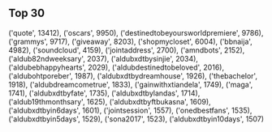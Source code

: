 Top 30
----------

('quote', 13412), ('oscars', 9950), ('destinedtobeyoursworldpremiere', 9786), ('grammys', 9717), ('giveaway', 8203), ('shopmycloset', 6004), ('bbnaija', 4982), ('soundcloud', 4159), ('jointaddress', 2700), ('amndbots', 2152), ('aldub82ndweeksary', 2037), ('aldubxdtbysinjie', 2034), ('aldubebhappyhearts', 2029), ('aldubdestinedtobeloved', 2016), ('aldubohtporeber', 1987), ('aldubxdtbydreamhouse', 1926), ('thebachelor', 1918), ('aldubdreamcometrue', 1833), ('gainwithxtiandela', 1749), ('maga', 1741), ('aldubxdtbyfate', 1735), ('aldubxdtbylandas', 1714), ('aldub19thmonthsary', 1625), ('aldubxdtbyftbukasna', 1609), ('aldubxdtbyin6days', 1601), ('jointsession', 1557), ('onedbestfans', 1535), ('aldubxdtbyin5days', 1529), ('sona2017', 1523), ('aldubxdtbyin10days', 1507)